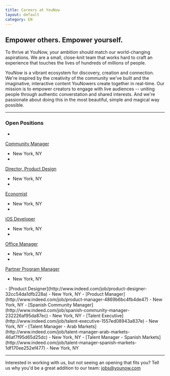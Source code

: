 ```yaml
---
title: Careers at YouNow
layout: default
category: EN
---
```

## Empower others. Empower yourself.

To thrive at YouNow, your ambition should match our world-changing aspirations. We are a small, close-knit team that works hard to craft an experience that touches the lives of hundreds of millions of people.

YouNow is a vibrant ecosystem for discovery, creation and connection. We're inspired by the creativity of the community we've built and the imaginative, interactive content YouNowers create together in real-time. Our mission is to empower creators to engage with live audiences -- uniting people through authentic converstation and shared interests. And we're passionate about doing this in the most beautiful, simple and magical way possible.

---

### Open Positions
<div id="jobsColumns" note="do not edit this line">
<div id="column1" note="do not edit this line">

- 
[Community Manager](http://www.indeed.com/job/community-manager-ec423aa225d31f93)
 - New York, NY
- 
[Director, Product Design](http://www.indeed.com/job/director-product-design-7d1284466b02a612)
 - New York, NY
- 
[Economist](http://www.indeed.com/job/economist-cff6159426a74d82)
 - New York, NY
- 
[iOS Developer](http://www.indeed.com/job/ios-developer-6af2fc2a7f94b383)
 - New York, NY
- 
[Office Manager](http://www.indeed.com/job/office-manager-7bad5cd53afbc1ed)
 - New York, NY
- 
[Partner Program Manager](http://www.indeed.com/job/partner-program-manager-9dca7a0aa2cc087e)
 - New York, NY
</div note="do not edit this line">
<div id="column2" note="do not edit this line">
- 
[Product Designer](http://www.indeed.com/job/product-designer-32cc54da1dfb228a)
 - New York, NY
-  
[Product Manager](http://www.indeed.com/job/product-manager-4869b6bc4fb4de47)
 - New York, NY
- 
[Spanish Community Manager](http://www.indeed.com/job/spanish-community-manager-232226af95da87ec)
 - New York, NY
- 
[Talent Executive](http://www.indeed.com/job/talent-executive-1557ed08943a837e)
 - New York, NY
- 
[Talent Manager - Arab Markets](http://www.indeed.com/job/talent-manager-arab-markets-46af7f95d65d25dc)
 - New York, NY
- 
[Talent Manager - Spanish Markets](http://www.indeed.com/job/talent-manager-spanish-markets-1df170ee252ef477)
 - New York, NY

</div note="do not edit this line">
</div note="do not edit this line">
    
---

Interested in working with us, but not seeing an opening that fits you? Tell us why you'd be a great addition to our team: [jobs@younow.com](jobs@younow.com)
